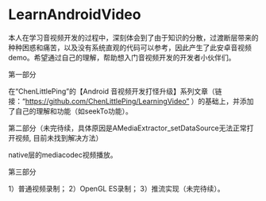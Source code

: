 # LearnAndroidVideo
本人在学习音视频开发的过程中，深刻体会到了由于知识的分散，过渡断层带来的种种困惑和痛苦，以及没有系统直观的代码可以参考，因此产生了此安卓音视频demo。希望通过自己的理解，帮助想入门音视频开发的开发者小伙伴们。


第一部分

在“ChenLittlePing”的【Android 音视频开发打怪升级】系列文章（链接：“https://github.com/ChenLittlePing/LearningVideo” ）的基础上，并添加了自己的理解和功能（如seekTo功能）。


第二部分（未完待续，具体原因是AMediaExtractor_setDataSource无法正常打开视频, 目前未找到解决方法）

native层的mediacodec视频播放。


第三部分

1）普通视频录制；
2）OpenGL ES录制；
3）推流实现（未完待续）。
